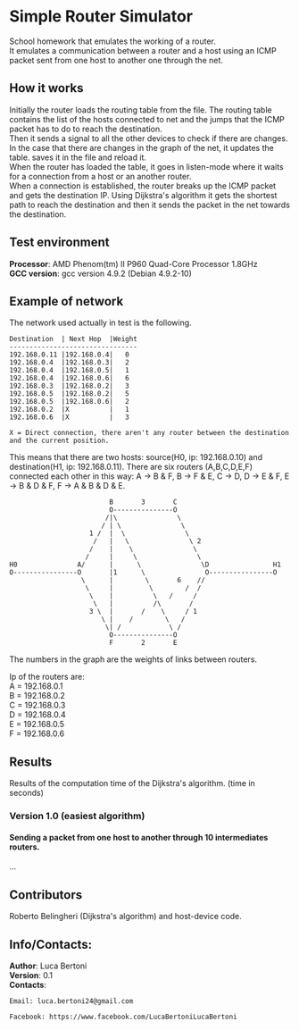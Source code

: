 # Simple Router Simulator
School homework that emulates the working of a router.  
It emulates a communication between a router and a host using an ICMP packet sent from one host to another one through the net.

## How it works
Initially the router loads the routing table from the file. The routing table contains the list of the hosts connected to net and the jumps that the ICMP packet has to do to reach the destination.  
Then it sends a signal to all the other devices to check if there are changes. In the case that there are changes in the graph of the net, it updates the table. saves it in the file and reload it.  
When the router has loaded the table, it goes in listen-mode where it waits for a connection from a host or an another router.  
When a connection is established, the router breaks up the ICMP packet and gets the destination IP. Using Dijkstra's algorithm it gets the shortest path to reach the destination and then it sends the packet in the net towards the destination.  

## Test environment
**Processor**: AMD Phenom(tm) II P960 Quad-Core Processor 1.8GHz  
**GCC version**: gcc version 4.9.2 (Debian 4.9.2-10)

## Example of network
The network used actually in test is the following.
```
Destination  | Next Hop  |Weight
--------------------------------
192.168.0.11 |192.168.0.4|   0
192.168.0.4  |192.168.0.3|   2
192.168.0.4  |192.168.0.5|   1
192.168.0.4  |192.168.0.6|   6
192.168.0.3  |192.168.0.2|   3
192.168.0.5  |192.168.0.2|   5
192.168.0.5  |192.168.0.6|   2
192.168.0.2  |X          |   1
192.168.0.6  |X          |   3

X = Direct connection, there aren't any router between the destination and the current position.

```

This means that there are two hosts: source(H0, ip: 192.168.0.10) and destination(H1, ip: 192.168.0.11). There are six routers (A,B,C,D,E,F) connected each other in this way: A -> B & F, B -> F & E, C -> D, D -> E & F, E -> B & D & F, F -> A & B & D & E.


```
                         B       3       C
                         O---------------O
                        /|\               \
                       / | \               \
                    1 /  |  \               \ 
                     /   |   \               \ 2
                    /    |    \               \
                   /     |     \               \
H0               A/      |      \               \D                H1
O----------------O       |1      \               O----------------O
                  \      |        \       6    //
                   \     |         \        /  /
                    \    |          \   /     /
                     \   |          /\       /
                    3 \  |       /    \     / 1
                       \ |    /        \   /
                        \| /            \ /
                         O---------------O
                       	 F       2       E
```
The numbers in the graph are the weights of links between routers.

Ip of the routers are:  
A = 192.168.0.1  
B = 192.168.0.2  
C = 192.168.0.3  
D = 192.168.0.4  
E = 192.168.0.5  
F = 192.168.0.6  

## Results  
Results of the computation time of the Dijkstra's algorithm. (time in seconds)

### Version 1.0 (easiest algorithm)  
#### Sending a packet from one host to another through 10 intermediates routers.
...

## Contributors
Roberto Belingheri (Dijkstra's algorithm) and host-device code.

## Info/Contacts:
**Author**: Luca Bertoni  
**Version**: 0.1  
**Contacts**:  

	Email: luca.bertoni24@gmail.com

	Facebook: https://www.facebook.com/LucaBertoniLucaBertoni
